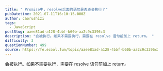 ```yaml
---
title: " Promise中，resolve后面的语句是否还会执行？"
pubDatetime: 2021-07-11T16:10:15.000Z
author: caorushizi
tags:
  - JavaScript
postSlug: aaee81ad-a128-4bbf-b60b-aa2c9c3396c3
description: "会被执行。如果不需要执行，需要在 resolve 语句前加上 return。 "
difficulty: 3
questionNumber: 499
source: https://fe.ecool.fun/topic/aaee81ad-a128-4bbf-b60b-aa2c9c3396c3
---
```


会被执行。如果不需要执行，需要在 resolve 语句前加上 return。
